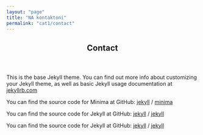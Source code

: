 ```yaml
---
layout: "page"
title: "NA kontaktoni"
permalink: "cat1/contact"
---
```


<main class="page-content" aria-label="Content">
      <div class="wrapper">
        <article class="post">

  <header class="post-header">
    <h1 class="post-title">Contact</h1>
  </header>

  <div class="post-content">
    <p>This is the base Jekyll theme. You can find out more info about customizing your Jekyll theme, as well as basic Jekyll usage documentation at <a href="https://jekyllrb.com/">jekyllrb.com</a></p>

<p>You can find the source code for Minima at GitHub:
<a href="https://github.com/jekyll">jekyll</a> /
<a href="https://github.com/jekyll/minima">minima</a></p>

<p>You can find the source code for Jekyll at GitHub:
<a href="https://github.com/jekyll">jekyll</a> /
<a href="https://github.com/jekyll/jekyll">jekyll</a></p>
<p>You can find the source code for Jekyll at GitHub:
<a href="https://github.com/jekyll">jekyll</a> /
<a href="https://github.com/jekyll/jekyll">jekyll</a></p>


  </div>
